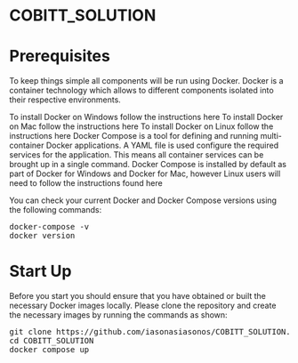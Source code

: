 # COBITT_SOLUTION

<h1>Prerequisites</h1>

<p>
To keep things simple all components will be run using Docker. Docker is a container technology which allows to different components isolated into their respective environments.
</p>
<p>
To install Docker on Windows follow the instructions here
To install Docker on Mac follow the instructions here
To install Docker on Linux follow the instructions here
Docker Compose is a tool for defining and running multi-container Docker applications. A YAML file is used configure the required services for the application. This means all container services can be brought up in a single command. Docker Compose is installed by default as part of Docker for Windows and Docker for Mac, however Linux users will need to follow the instructions found here
</p>
<p>
You can check your current Docker and Docker Compose versions using the following commands:
</p>
<pre>
docker-compose -v
docker version
</pre>

<h1>Start Up</h1>
<p>
Before you start you should ensure that you have obtained or built the necessary Docker images locally. Please clone the repository and create the necessary images by running the commands as shown:
</p>
<pre>
git clone https://github.com/iasonasiasonos/COBITT_SOLUTION.git
cd COBITT_SOLUTION
docker compose up
</pre>
